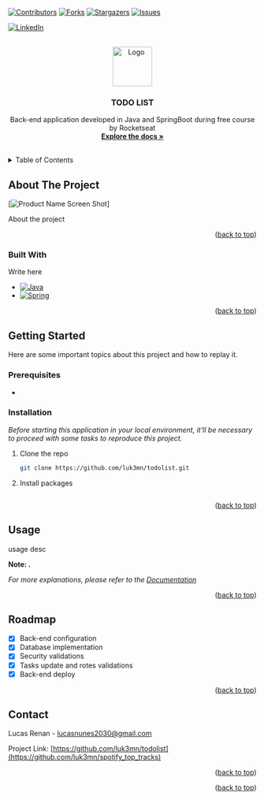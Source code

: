 <a name="todolist"></a>

[![Contributors][contributors-shield]][contributors-url]
[![Forks][forks-shield]][forks-url]
[![Stargazers][stars-shield]][stars-url]
[![Issues][issues-shield]][issues-url]
<!-- [![MIT License][license-shield]][license-url] -->
[![LinkedIn][linkedin-shield]][linkedin-url]



<!-- PROJECT LOGO -->
<br />
<div align="center">
  <a href="https://github.com/luk3mn/todolist">
    <img src="https://assets.materialup.com/uploads/fe759ee3-4f24-4e41-ab3d-036ad6845c88/preview" alt="Logo" width="80" height="80">
  </a>

  <h3 align="center">TODO LIST</h3>

  <p align="center">
    Back-end application developed in Java and SpringBoot during free course by Rocketseat
    <br />
    <a href="https://github.com/luk3mn/todolist/README.md"><strong>Explore the docs »</strong></a>
    <br />
    <br />
  </p>
</div>



<!-- TABLE OF CONTENTS -->
<details>
  <summary>Table of Contents</summary>
  <ol>
    <li>
      <a href="#about-the-project">About The Project</a>
      <ul>
        <li><a href="#built-with">Built With</a></li>
      </ul>
    </li>
    <li>
      <a href="#getting-started">Getting Started</a>
      <ul>
        <li><a href="#prerequisites">Prerequisites</a></li>
        <li><a href="#installation">Installation</a></li>
      </ul>
    </li>
    <li><a href="#usage">Usage</a></li>
    <li><a href="#roadmap">Roadmap</a></li>
    <li><a href="#license">License</a></li>
    <li><a href="#contact">Contact</a></li>
    <li><a href="#acknowledgments">Acknowledgments</a></li>
  </ol>
</details>



<!-- ABOUT THE PROJECT -->
## About The Project

[![Product Name Screen Shot][general-code-screenshot]]


<p align="justify">
  About the project
</p>

<p align="right">(<a href="#todolist">back to top</a>)</p>



### Built With

Write here

* [![Java][Java]][Java-url]
* [![Spring][Spring]][Spring-url]

<p align="right">(<a href="#todolist">back to top</a>)</p>



<!-- GETTING STARTED -->
## Getting Started

Here are some important topics about this project and how to replay it.

### Prerequisites

* 
  ```sh
  
  ```

### Installation

_Before starting this application in your local environment, it'll be necessary to proceed with some tasks to reproduce this project._

1. Clone the repo
   ```sh
   git clone https://github.com/luk3mn/todolist.git
   ```
2. Install packages
   ```sh
   
   ```

<p align="right">(<a href="#todolist">back to top</a>)</p>



<!-- USAGE EXAMPLES -->
## Usage

usage desc

**Note: .**

_For more explanations, please refer to the [Documentation](https://spring.io/projects/spring-boot)_

<p align="right">(<a href="#todolist">back to top</a>)</p>



<!-- ROADMAP -->
## Roadmap

- [x] Back-end configuration
- [x] Database implementation
- [x] Security validations
- [x] Tasks update and rotes validations
- [x] Back-end deploy

<p align="right">(<a href="#todolist">back to top</a>)</p>



<!-- LICENSE -->
<!-- ## License

Distributed under the MIT License. See `LICENSE.txt` for more information.

<p align="right">(<a href="#todolist">back to top</a>)</p> -->



<!-- CONTACT -->
## Contact

Lucas Renan - lucasnunes2030@gmail.com

Project Link: [https://github.com/luk3mn/todolist](https://github.com/luk3mn/spotify_top_tracks)

<p align="right">(<a href="#todolist">back to top</a>)</p>



<!-- ACKNOWLEDGMENTS -->
<!-- ## Acknowledgments -->


<p align="right">(<a href="#todolist">back to top</a>)</p>



<!-- MARKDOWN LINKS & IMAGES -->
<!-- https://www.markdownguide.org/basic-syntax/#reference-style-links -->
[contributors-shield]: https://img.shields.io/github/contributors/luk3mn/todolist.svg?style=for-the-badge
[contributors-url]: https://github.com/luk3mn/todolist/graphs/contributors
[issues-shield]: https://img.shields.io/github/issues/luk3mn/todolist.svg?style=for-the-badge
[issues-url]: https://github.com/luk3mn/todolist/issues
[forks-shield]: https://img.shields.io/github/forks/luk3mn/todolist.svg?style=for-the-badge
[forks-url]: https://github.com/luk3mn/todolist/network/members
[stars-shield]: https://img.shields.io/github/stars/luk3mn/todolist.svg?style=for-the-badge
[stars-url]: https://github.com/luk3mn/todolist/stargazers
[license-shield]: https://img.shields.io/github/license/othneildrew/Best-README-Template.svg?style=for-the-badge
[license-url]: https://github.com/luk3mn/todolist/blob/master/LICENSE
[linkedin-shield]: https://img.shields.io/badge/-LinkedIn-black.svg?style=for-the-badge&logo=linkedin&colorB=555
[linkedin-url]: https://www.linkedin.com/in/lucasmaues/
[general-code-screenshot]: assets/general-project.png

<!-- Stack Shields -->
[Java]: https://img.shields.io/badge/Java-E02027?style=for-the-badge&logo=java&logoColor=ffffff
[Java-url]: https://www.java.com/en/
[Spring]: https://img.shields.io/badge/SrpingBoot-6DB33F?style=for-the-badge&logo=springboot&logoColor=ffffff
[Spring-url]: https://spring.io/projects/spring-boot